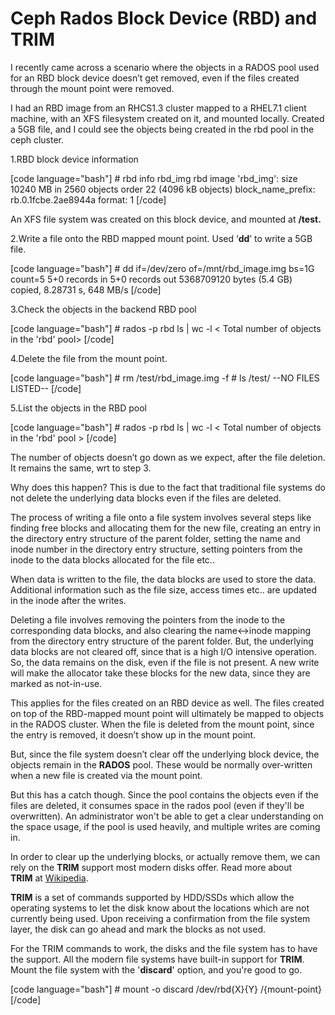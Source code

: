 # Ceph Rados Block Device (RBD) and TRIM


I recently came across a scenario where the objects in a RADOS pool used for an RBD block device doesn’t get removed, even if the files created through the mount point were removed.

I had an RBD image from an RHCS1.3 cluster mapped to a RHEL7.1 client machine, with an XFS filesystem created on it, and mounted locally. Created a 5GB file, and I could see the objects being created in the rbd pool in the ceph cluster.

1.RBD block device information

\[code language="bash"\] # rbd info rbd\_img rbd image 'rbd\_img': size 10240 MB in 2560 objects order 22 (4096 kB objects) block\_name\_prefix: rb.0.1fcbe.2ae8944a format: 1 \[/code\]

An XFS file system was created on this block device, and mounted at **/test.**

2.Write a file onto the RBD mapped mount point. Used ‘**dd**’ to write a 5GB file.

\[code language="bash"\] # dd if=/dev/zero of=/mnt/rbd\_image.img bs=1G count=5 5+0 records in 5+0 records out 5368709120 bytes (5.4 GB) copied, 8.28731 s, 648 MB/s \[/code\]

3.Check the objects in the backend RBD pool

\[code language="bash"\] # rados -p rbd ls | wc -l &lt; Total number of objects in the 'rbd' pool&gt; \[/code\]

4.Delete the file from the mount point.

\[code language="bash"\] # rm /test/rbd\_image.img -f # ls /test/ --NO FILES LISTED-- \[/code\]

5.List the objects in the RBD pool

\[code language="bash"\] # rados -p rbd ls | wc -l < Total number of objects in the 'rbd' pool > \[/code\]

The number of objects doesn’t go down as we expect, after the file deletion. It remains the same, wrt to step 3.

Why does this happen? This is due to the fact that traditional file systems do not delete the underlying data blocks even if the files are deleted.

The process of writing a file onto a file system involves several steps like finding free blocks and allocating them for the new file, creating an entry in the directory entry structure of the parent folder, setting the name and inode number in the directory entry structure, setting pointers from the inode to the data blocks allocated for the file etc..

When data is written to the file, the data blocks are used to store the data. Additional information such as the file size, access times etc.. are updated in the inode after the writes.

Deleting a file involves removing the pointers from the inode to the corresponding data blocks, and also clearing the name<->inode mapping from the directory entry structure of the parent folder. But, the underlying data blocks are not cleared off, since that is a high I/O intensive operation. So, the data remains on the disk, even if the file is not present. A new write will make the allocator take these blocks for the new data, since they are marked as not-in-use.

This applies for the files created on an RBD device as well. The files created on top of the RBD-mapped mount point will ultimately be mapped to objects in the RADOS cluster. When the file is deleted from the mount point, since the entry is removed, it doesn’t show up in the mount point.

But, since the file system doesn’t clear off the underlying block device, the objects remain in the **RADOS** pool. These would be normally over-written when a new file is created via the mount point.

But this has a catch though. Since the pool contains the objects even if the files are deleted, it consumes space in the rados pool (even if they'll be overwritten). An administrator won't be able to get a clear understanding on the space usage, if the pool is used heavily, and multiple writes are coming in.

In order to clear up the underlying blocks, or actually remove them, we can rely on the **TRIM** support most modern disks offer. Read more about **TRIM** at [Wikipedia](https://en.wikipedia.org/wiki/Trim_%28computing%29).

**TRIM** is a set of commands supported by HDD/SSDs which allow the operating systems to let the disk know about the locations which are not currently being used. Upon receiving a confirmation from the file system layer, the disk can go ahead and mark the blocks as not used.

For the TRIM commands to work, the disks and the file system has to have the support. All the modern file systems have built-in support for **TRIM**. Mount the file system with the '**discard**' option, and you're good to go.

\[code language="bash"\] # mount -o discard /dev/rbd{X}{Y} /{mount-point} \[/code\]

